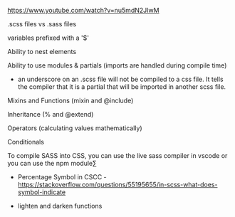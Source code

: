 https://www.youtube.com/watch?v=nu5mdN2JIwM

.scss files vs .sass files

variables prefixed with a '\$'

Ability to nest elements

Ability to use modules & partials (imports are handled during compile time)

- an underscore on an .scss file will not be compiled to a css file. It tells the compiler that it is a partial that will be imported in another scss file.

Mixins and Functions (mixin and @include)

Inheritance (% and @extend)

Operators (calculating values mathematically)

Conditionals

To compile SASS into CSS, you can use the live sass compiler in vscode or you can use the npm module∑

- Percentage Symbol in CSCC - https://stackoverflow.com/questions/55195655/in-scss-what-does-symbol-indicate

- lighten and darken functions
